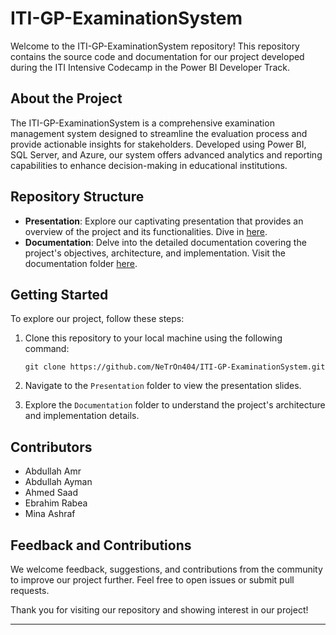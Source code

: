 
# ITI-GP-ExaminationSystem

Welcome to the ITI-GP-ExaminationSystem repository! This repository contains the source code and documentation for our project developed during the ITI Intensive Codecamp in the Power BI Developer Track.

## About the Project

The ITI-GP-ExaminationSystem is a comprehensive examination management system designed to streamline the evaluation process and provide actionable insights for stakeholders. Developed using Power BI, SQL Server, and Azure, our system offers advanced analytics and reporting capabilities to enhance decision-making in educational institutions.

## Repository Structure

- **Presentation**: Explore our captivating presentation that provides an overview of the project and its functionalities. Dive in [here](Presentation/).
- **Documentation**: Delve into the detailed documentation covering the project's objectives, architecture, and implementation. Visit the documentation folder [here](Documentation/).

## Getting Started

To explore our project, follow these steps:

1. Clone this repository to your local machine using the following command:
   ```
   git clone https://github.com/NeTrOn404/ITI-GP-ExaminationSystem.git
   ```

2. Navigate to the `Presentation` folder to view the presentation slides.
3. Explore the `Documentation` folder to understand the project's architecture and implementation details.

## Contributors

- Abdullah Amr
- Abdullah Ayman
- Ahmed Saad
- Ebrahim Rabea
- Mina Ashraf

## Feedback and Contributions

We welcome feedback, suggestions, and contributions from the community to improve our project further. Feel free to open issues or submit pull requests.

Thank you for visiting our repository and showing interest in our project!

---
